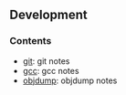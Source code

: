 ## Development 

### Contents
* [git](git.md): git notes
* [gcc](gcc.md): gcc notes
* [objdump](objdump.md): objdump notes

